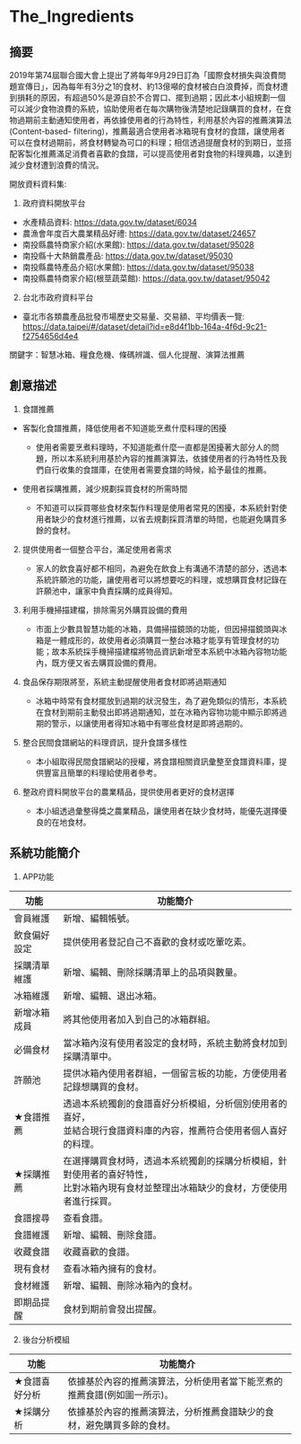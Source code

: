 # The_Ingredients
## 摘要
2019年第74屆聯合國大會上提出了將每年9月29日訂為「國際食材損失與浪費問題宣傳日」，因為每年有3分之1的食材、約13億噸的食材被白白浪費掉，而食材遭到損耗的原因，有超過50%是源自於不合胃口、擺到過期；因此本小組規劃一個可以減少食物浪費的系統，協助使用者在每次購物後清楚地記錄購買的食材，在食物過期前主動通知使用者，再依據使用者的行為特性，利用基於內容的推薦演算法(Content-based- filtering)，推薦最適合使用者冰箱現有食材的食譜，讓使用者可以在食材過期前，將食材轉變為可口的料理；相信透過提醒食材的到期日，並搭配客製化推薦滿足消費者喜歡的食譜，可以提高使用者對食物的料理興趣，以達到減少食材遭到浪費的情況。

開放資料資料集:

1. 政府資料開放平台
* 水產精品資料: https://data.gov.tw/dataset/6034
* 農漁會年度百大農業精品好禮: https://data.gov.tw/dataset/24657
* 南投縣農特商家介紹(水果館): https://data.gov.tw/dataset/95028
* 南投縣十大熱銷農產品: https://data.gov.tw/dataset/95030
* 南投縣農特產品介紹(水果館): https://data.gov.tw/dataset/95038
* 南投縣農特商家介紹(根莖蔬菜館): https://data.gov.tw/dataset/95042

2. 台北市政府資料平台
* 臺北市各類農產品批發市場歷史交易量、交易額、平均價表一覽: https://data.taipei/#/dataset/detail?id=e8d4f1bb-164a-4f6d-9c21-f2754656d4e4

關鍵字：智慧冰箱、糧食危機、條碼辨識、個人化提醒、演算法推薦

## 創意描述

1. 食譜推薦
* 客製化食譜推薦，降低使用者不知道能烹煮什麼料理的困擾
  * 使用者需要烹煮料理時，不知道能煮什麼一直都是困擾著大部分人的問題，所以本系統利用基於內容的推薦演算法，依據使用者的行為特性及我們自行收集的食譜庫，在使用者需要食譜的時候，給予最佳的推薦。

* 使用者採購推薦，減少規劃採買食材的所需時間
  * 不知道可以採買哪些食材來製作料理是使用者常見的困擾，本系統針對使用者缺少的食材進行推薦，以省去規劃採買清單的時間，也能避免購買多餘的食材。

2. 提供使用者一個整合平台，滿足使用者需求
    * 家人的飲食喜好都不相同，為避免在飲食上有溝通不清楚的部分，透過本系統許願池的功能，讓使用者可以將想要吃的料理，或想購買食材記錄在許願池中，讓家中負責採購的成員得知。

3. 利用手機掃描建檔，排除需另外購買設備的費用
    * 市面上少數具智慧功能的冰箱，具備掃描鏡頭的功能，但因掃描鏡頭與冰箱是一體成形的，故使用者必須購買一整台冰箱才能享有管理食材的功能；故本系統採手機掃描建檔將物品資訊新增至本系統中冰箱內容物功能內，既方便又省去購買設備的費用。

4. 食品保存期限將至，系統主動提醒使用者食材即將過期通知
    * 冰箱中時常有食材擺放到過期的狀況發生，為了避免類似的情形，本系統在食材到期前主動發出即將過期通知，並在冰箱內容物功能中顯示即將過期的警示，以讓使用者得知冰箱中有哪些食材是即將過期的。

5. 整合民間食譜網站的料理資訊，提升食譜多樣性
    * 本小組取得民間食譜網站的授權，將食譜相關資訊彙整至食譜資料庫，提供豐富且簡單的料理給使用者參考。

6. 整政府資料開放平台的農業精品，提供使用者更好的食材選擇
    * 本小組透過彙整得獎之農業精品，讓使用者在缺少食材時，能優先選擇優良的在地食材。

## 系統功能簡介

1. APP功能

| 功能 | 功能簡介 |
| --- | --- |
| 會員維護 | 新增、編輯帳號。 |
| 飲食偏好設定 | 提供使用者登記自己不喜歡的食材或吃葷吃素。 |
| 採購清單維護 | 新增、編輯、刪除採購清單上的品項與數量。 |
| 冰箱維護 | 新增、編輯、退出冰箱。 |
| 新增冰箱成員 | 將其他使用者加入到自己的冰箱群組。 |
| 必備食材 | 當冰箱內沒有使用者設定的食材時，系統主動將食材加到採購清單中。 |
| 許願池 | 提供冰箱內使用者群組，一個留言板的功能，方便使用者記錄想購買的食材。 |
| ★食譜推薦 | 透過本系統獨創的食譜喜好分析模組，分析個別使用者的喜好，<br>並結合現行食譜資料庫的內容，推薦符合使用者個人喜好的料理。 |
| ★採購推薦 | 在選擇購買食材時，透過本系統獨創的採購分析模組，針對使用者的喜好特性，<br>比對冰箱內現有食材並整理出冰箱缺少的食材，方便使用者進行採買。 |
| 食譜搜尋 | 查看食譜。 |
| 食譜維護 | 新增、編輯、刪除食譜。 |
| 收藏食譜 | 收藏喜歡的食譜。 |
| 現有食材 | 查看冰箱內擁有的食材。 |
| 食材維護 | 新增、編輯、刪除冰箱內的食材。 |
| 即期品提醒 | 食材到期前會發出提醒。 |

2. 後台分析模組

| 功能 | 功能簡介 |
| --- | --- |
| ★食譜喜好分析 | 依據基於內容的推薦演算法，分析使用者當下能烹煮的推薦食譜(例如圖一所示)。 |
| ★採購分析 | 依據基於內容的推薦演算法，分析推薦食譜缺少的食材，避免購買多餘的食材。 |
